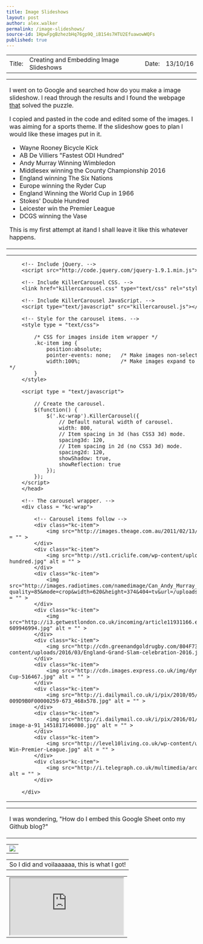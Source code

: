 ```yaml
---
title: Image Slideshows
layout: post
author: alex.walker
permalink: /image-slideshows/
source-id: 1HpwFpgBzhezbHq76gp9Q_iB1S4s7HTU2EfuawowWQFs
published: true
---
```


<table>
  <tr>
    <td>Title:  </td>
    <td>Creating and Embedding Image Slideshows</td>
    <td> Date:  </td>
    <td>13/10/16</td>
  </tr>
</table>

<table><td><p>I went on to Google and searched how do you make a image slideshow. I read through the results and I found the webpage <a href="http://www.starplugins.com/killercarousel/tutorials/image-carousel">that</a> solved the puzzle.</p>

<p> I copied and pasted in the code and edited some of the images. I was aiming for a sports theme. If the slideshow goes to plan I would like these images put in it.</p>
<ul>
<li> Wayne Rooney Bicycle Kick</li>
<li> AB De Villiers "Fastest ODI Hundred"</li>
<li> Andy Murray Winning Wimbledon</li>
<li> Middlesex winning the County Championship 2016</li>
<li> England winning The Six Nations</li>
<li> Europe winning the Ryder Cup </li>
<li> England Winning the World Cup in 1966</li>
<li> Stokes' Double Hundred</li>
<li> Leicester win the Premier League </li>
<li> DCGS winning the Vase</li>
</ul>
<p> This is my first attempt at itand I shall leave it like this whatever happens.</p></td></table>
<table>
<td>  
    <head>
        <title>Killer Carousel Image Carousel</title>

        <!-- Include jQuery. -->
        <script src="http://code.jquery.com/jquery-1.9.1.min.js"></script>
        
        <!-- Include KillerCarousel CSS. -->
        <link href="killercarousel.css" type="text/css" rel="stylesheet" />
        
        <!-- Include KillerCarousel JavaScript. -->
        <script type="text/javascript" src="killercarousel.js"></script>
       
        <!-- Style for the carousel items. -->
        <style type = "text/css">

            /* CSS for images inside item wrapper */
            .kc-item img {
                position:absolute;
                pointer-events: none;   /* Make images non-selectable. */
                width:100%;             /* Make images expand to wrapper size (used in 2d modes). */
            }
        </style>

        <script type = "text/javascript">
		
            // Create the carousel.
            $(function() {
                $('.kc-wrap').KillerCarousel({
                    // Default natural width of carousel.
                    width: 800,
                    // Item spacing in 3d (has CSS3 3d) mode.
                    spacing3d: 120,
                    // Item spacing in 2d (no CSS3 3d) mode. 
                    spacing2d: 120,
                    showShadow: true,
                    showReflection: true                    
                });
            });
        </script>        
        </head>

        <!-- The carousel wrapper. -->
        <div class = "kc-wrap">

            <!-- Carousel items follow -->
            <div class="kc-item">
                <img src="http://images.theage.com.au/2011/02/13/2182537/svROONEY-420x0.jpg" alt = "" >
            </div>
            <div class="kc-item">
                <img src="http://st1.criclife.com/wp-content/uploads/2015/01/de-villiers-hundred.jpg" alt = "" >
            </div> 
            <div class="kc-item">
                <img src="http://images.radiotimes.com/namedimage/Can_Andy_Murray_win_Wimbledon_.jpg?quality=85&mode=crop&width=620&height=374&404=tv&url=/uploads/images/original/33239.jpg" alt = "" >
            </div>
            <div class="kc-item">
                <img src="http://i3.getwestlondon.co.uk/incoming/article11931166.ece/ALTERNATES/s1200/GettyImages-609946994.jpg" alt = "" >
            </div>
            <div class="kc-item">
                <img src="http://cdn.greenandgoldrugby.com/804F73/gagr/wp-content/uploads/2016/03/England-Grand-Slam-celebration-2016.jpg" alt = "" >
            </div>
            <div class="kc-item">
                <img src="http://cdn.images.express.co.uk/img/dynamic/1/590x/Europe-win-Ryder-Cup-516467.jpg" alt = "" >
            </div>
            <div class="kc-item">
                <img src="http://i.dailymail.co.uk/i/pix/2010/05/15/article-1278635-009D9B0F00000259-673_468x578.jpg" alt = "" >
            </div>
            <div class="kc-item">
                <img src="http://i.dailymail.co.uk/i/pix/2016/01/03/10/2FC2453700000578-3382643-image-a-91_1451817146080.jpg" alt = "" >
            </div>
            <div class="kc-item">
                <img src="http://level10living.co.uk/wp-content/uploads/2016/05/Leicester-City-Win-Premier-League.jpg" alt = "" >
            </div>
            <div class="kc-item">
                <img src="http://i.telegraph.co.uk/multimedia/archive/03595/DrC1_3595679b.jpg" alt = "" >
            </div>

        </div>
                  
    
</td>
</table>
<table>
<td>
<p>I was wondering, "How do I embed this Google Sheet onto my Github blog?"</p>
</td>
</table>
<table>
<td>
<img src="https://imagizer.imageshack.us/v2/1366x352q90/924/7opDcc.png">
</td>
</table>
<table>
<td>
So I did and voilaaaaaa, this is what I got!
</td>
</table>
<table>
<td>
<center>
<iframe src="https://docs.google.com/spreadsheets/d/1Kdv6faxP1GgXb0eQf-W2uClGqUEVXkrym98WAmdV0MQ/pubhtml?widget=true&amp;headers=false"></iframe>
</center>
</td>
</table>

